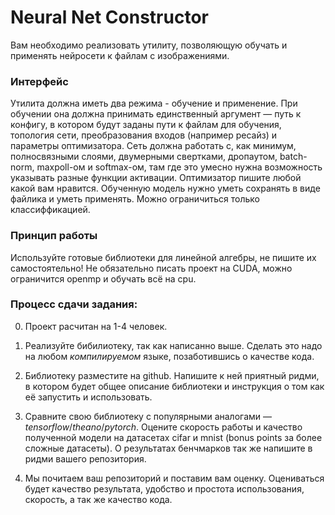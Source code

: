 # Neural Net Constructor

Вам необходимо реализовать утилиту, позволяющую обучать и применять нейросети к файлам с изображениями.

### Интерфейс

Утилита должна иметь два режима - обучение и применение. При обучении она должна принимать единственный аргумент — путь к конфигу, в котором будут заданы пути к файлам для обучения, топология сети, преобразования входов (например ресайз) и параметры оптимизатора. Сеть должна работать с, как минимум, полносвязными слоями, двумерными свертками, дропаутом, batch-norm, maxpoll-ом и softmax-ом, там где это умесно нужна возможность указывать разные функции активации. Оптимизатор пишите любой какой вам нравится. Обученную модель нужно уметь сохранять в виде файлика и уметь применять. Можно ограничиться только классиффикацией. 

### Принцип работы

Используйте готовые библиотеки для линейной алгебры, не пишите их самостоятельно! Не обязательно писать проект на CUDA, можно ограничится openmp и обучать всё на cpu. 

### Процесс сдачи задания:

0) Проект расчитан на 1-4 человек.

1) Реализуйте бибилиотеку, так как написанно выше. Сделать это надо на любом *компилируемом* языке, позаботившись о качестве кода. 

2) Библиотеку разместите на github.  Напишите к ней приятный ридми, в котором будет общее описание библиотеки и инструкция о том как её запустить и использовать.

3) Сравните свою библиотеку с популярными аналогами — *tensorflow*/*theano*/*pytorch*. Оцените скорость работы и качество полученной модели на датасетах cifar и mnist (bonus points за более сложные датасеты). О результатах бенчмарков так же напишите в ридми вашего репозитория.

4) Мы почитаем ваш репозиторий и поставим вам оценку. Оцениваться будет качество результата, удобство и простота использования, скорость, а так же качество кода.

